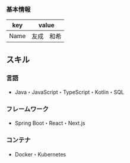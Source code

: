 ### 基本情報

|key|value|
|---|-----|
|Name|友成　和希|

## スキル
### 言語
- Java・JavaScript・TypeScript・Kotlin・SQL

### フレームワーク

- Spring Boot・React・Next.js

### コンテナ

- Docker・Kubernetes
